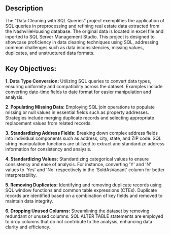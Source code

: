 ## Description
The "Data Cleaning with SQL Queries" project exemplifies the application of SQL queries in preprocessing 
and refining real estate data extracted from the NashvilleHousing database. 
The original data is located in excel file and inported to SQL Server Management Studio.
This project is designed to showcase proficiency in data cleaning techniques using SQL, 
addressing common challenges such as data inconsistencies, missing values, duplicates, and unstructured data formats.

## Key Objectives:
**1. Data Type Conversion:**
Utilizing SQL queries to convert data types, ensuring uniformity and compatibility across the dataset.
Examples include converting date-time fields to date format for easier manipulation and analysis.

**2. Populating Missing Data:**
Employing SQL join operations to populate missing or null values in essential fields such as property addresses.
Strategies include merging duplicate records and selecting appropriate replacement values from related records.

**3. Standardizing Address Fields:**
Breaking down complex address fields into individual components such as address, city, state, and ZIP code.
SQL string manipulation functions are utilized to extract and standardize address information for consistency and analysis.

**4. Standardizing Values:**
Standardizing categorical values to ensure consistency and ease of analysis. For instance,
converting 'Y' and 'N' values to 'Yes' and 'No' respectively in the 'SoldAsVacant' column for better interpretability.

**5. Removing Duplicates:**
Identifying and removing duplicate records using SQL window functions and common table expressions (CTEs).
Duplicate records are identified based on a combination of key fields and removed to maintain data integrity.

**6. Dropping Unused Columns:**
Streamlining the dataset by removing redundant or unused columns. SQL ALTER TABLE statements are employed
to drop columns that do not contribute to the analysis, enhancing data clarity and efficiency.
